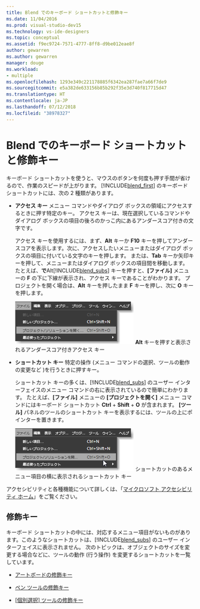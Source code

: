 ```yaml
---
title: Blend でのキーボード ショートカットと修飾キー
ms.date: 11/04/2016
ms.prod: visual-studio-dev15
ms.technology: vs-ide-designers
ms.topic: conceptual
ms.assetid: f9ec9724-7571-4777-8ff8-d9be012eae8f
author: gewarren
ms.author: gewarren
manager: douge
ms.workload:
- multiple
ms.openlocfilehash: 1293e349c221178885f6342ea287fae7a66f7de9
ms.sourcegitcommit: e5a382de633156b85b292f35e3d740f817715d47
ms.translationtype: HT
ms.contentlocale: ja-JP
ms.lasthandoff: 07/12/2018
ms.locfileid: "38978327"
---
```

# <a name="keyboard-shortcuts-and-modifier-keys-in-blend"></a>Blend でのキーボード ショートカットと修飾キー
キーボード ショートカットを使うと、マウスのボタンを何度も押す手間が省けるので、作業のスピードが上がります。 [!INCLUDE[blend_first](../debugger/includes/blend_first_md.md)] のキーボード ショートカットには、次の 2 種類があります。

-   **アクセス キー** メニュー コマンドやダイアログ ボックスの領域にアクセスするときに押す特定のキー。 アクセス キーは、現在選択しているコマンドやダイアログ ボックスの項目の後ろのかっこ内にあるアンダースコア付きの文字です。

     アクセス キーを使用するには、まず、**Alt** キーか **F10** キーを押してアンダースコアを表示します。次に、アクセスしたいメニューまたはダイアログ ボックスの項目に付いている文字のキーを押します。 または、**Tab** キーか矢印キーを押して、メニューまたはダイアログ ボックスの項目間を移動します。 たとえば、**で**Alt[!INCLUDE[blend_subs](../debugger/includes/blend_subs_md.md)] キーを押すと、**[ファイル]** メニューの **F** の下に下線が表示され、アクセス キーであることがわかります。 プロジェクトを開く場合は、**Alt** キーを押したまま **F** キーを押し、次に **O** キーを押します。

     ![アクセス キー](../designers/media/441d5d67-48ee-4ba3-9e55-1826167e8d64.png) **Alt** キーを押すと表示されるアンダースコア付きアクセス キー

-   **ショートカット キー** 特定の操作 (メニュー コマンドの選択、ツールの動作の変更など )を行うときに押すキー。

     ショートカット キーの多くは、[!INCLUDE[blend_subs](../debugger/includes/blend_subs_md.md)] のユーザー インターフェイスのメニュー コマンドの右に表示されているので簡単にわかります。 たとえば、**[ファイル]** メニューの **[プロジェクトを開く]** メニュー コマンドにはキーボード ショートカット **Ctrl** + **Shift** + **O** が含まれます。 **[ツール]** パネルのツールのショートカット キーを表示するには、ツールの上にポインターを置きます。

     ![ショートカット キーの例](../designers/media/f147fc85-9fc5-4e8a-8039-bead80a3e595.png) ショートカットのあるメニュー項目の横に表示されるショートカット キー

 アクセシビリティと各種機能について詳しくは、「[マイクロソフト アクセシビリティ ホーム](http://go.microsoft.com/fwlink/?LinkId=75069)」をご覧ください。

## <a name="modifier-keys"></a>修飾キー
 キーボード ショートカットの中には、対応するメニュー項目がないものがあります。このようなショートカットは、[!INCLUDE[blend_subs](../debugger/includes/blend_subs_md.md)] のユーザー インターフェイスに表示されません。 次のトピックは、オブジェクトのサイズを変更する場合などに、ツールの動作 (行う操作) を変更するショートカットを一覧しています。

-   [アートボードの修飾キー](../designers/artboard-modifier-keys-in-blend.md)

-   [ペン ツールの修飾キー](../designers/pen-tool-modifier-keys-in-blend.md)

-   [[個別選択] ツールの修飾キー](../designers/direct-selection-tool-modifier-keys-in-blend.md)